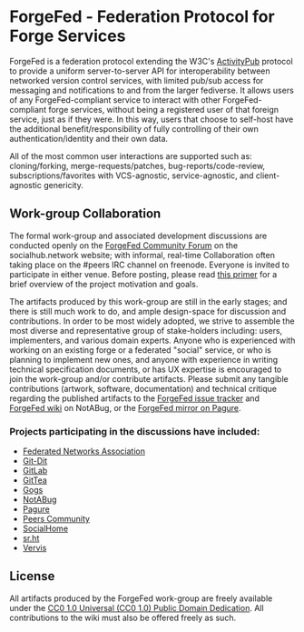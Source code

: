 # ForgeFed - Federation Protocol for Forge Services

ForgeFed is a federation protocol extending the W3C's [ActivityPub][activity-pub] protocol to provide a uniform server-to-server API for interoperability between networked version control services, with limited pub/sub access for messaging and notifications to and from the larger fediverse. It allows users of any ForgeFed-compliant service to interact with other ForgeFed-compliant forge services, without being a registered user of that foreign service, just as if they were. In this way, users that choose to self-host have the additional benefit/responsibility of fully controlling of their own authentication/identity and their own data.

All of the most common user interactions are supported such as: cloning/forking, merge-requests/patches, bug-reports/code-review, subscriptions/favorites with VCS-agnostic, service-agnostic, and client-agnostic genericity.


## Work-group Collaboration

The formal work-group and associated development discussions are conducted openly on the [ForgeFed Community Forum][socialhub-forum] on the socialhub.network website; with informal, real-time Collaboration often taking place on the #peers IRC channel on freenode. Everyone is invited to participate in either venue. Before posting, please read [this primer][overview] for a brief overview of the project motivation and goals.

The artifacts produced by this work-group are still in the early stages; and there is still much work to do, and ample design-space for discussion and contributions. In order to be most widely adopted, we strive to assemble the most diverse and representative group of stake-holders including: users, implementers, and various domain experts. Anyone who is experienced with working on an existing forge or a federated "social" service, or who is planning to implement new ones, and anyone with experience in writing technical specification documents, or has UX expertise is encouraged to join the work-group and/or contribute artifacts. Please submit any tangible contributions (artwork, software, documentation) and technical critique regarding the published artifacts to the [ForgeFed issue tracker][notabug-issues] and [ForgeFed wiki][notabug-wiki] on NotABug, or the [ForgeFed mirror on Pagure][pagure-mirror].


### Projects participating in the discussions have included:

* [Federated Networks Association][feneas]
* [Git-Dit][git-dit]
* [GitLab][gitlab]
* [GitTea][gittea]
* [Gogs][gogs]
* [NotABug][notabug]
* [Pagure][pagure]
* [Peers Community][peers]
* [SocialHome][socialhome]
* [sr.ht][srht]
* [Vervis][vervis]


## License

All artifacts produced by the ForgeFed work-group are freely available under the [CC0 1.0 Universal (CC0 1.0) Public Domain Dedication][cc0]. All contributions to the wiki must also be offered freely as such.


[activity-pub]:    https://www.w3.org/TR/activitypub/
[mail-archive]:    https://framalistes.org/sympa/arc/git-federation
[feneas]:          https://feneas.org
[socialhub]:       https://socialhub.network/
[vervis]:          https://dev.angeley.es/s/fr33domlover/r/vervis
[notabug-repo]:    https://notabug.org/peers/forgefed/
[socialhub-forum]: https://socialhub.network/c/forgefed
[overview]:        https://notabug.org/peers/forgefed/src/master/doc/README.md
[notabug-issues]:  https://notabug.org/peers/forgefed/issues
[notabug-wiki]:    https://notabug.org/peers/forgefed/wiki
[pagure-mirror]:   https://pagure.io/forge-fed/forge-fed
[git-dit]:         https://github.com/neithernut/git-dit
[gitlab]:          https://about.gitlab.com/
[gittea]:          https://gitea.io/en-us/
[go-fed]:          http://go-fed.org/
[gogs]:            https://gogs.io/
[notabug]:         https://notabug.org/
[pagure]:          https://pagure.io/
[peers]:           https://peers.community/
[socialhome]:      https://socialhome.network/
[srht]:            https://meta.sr.ht/
[cc0]:             https://creativecommons.org/publicdomain/zero/1.0/
